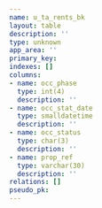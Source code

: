 ```yaml
---
name: u_ta_rents_bk
layout: table
description: ''
type: unknown
app_area: ''
primary_key: 
indexes: []
columns:
- name: occ_phase
  type: int(4)
  description: ''
- name: occ_stat_date
  type: smalldatetime
  description: ''
- name: occ_status
  type: char(3)
  description: ''
- name: prop_ref
  type: varchar(30)
  description: ''
relations: []
pseudo_pk: 
---
```


